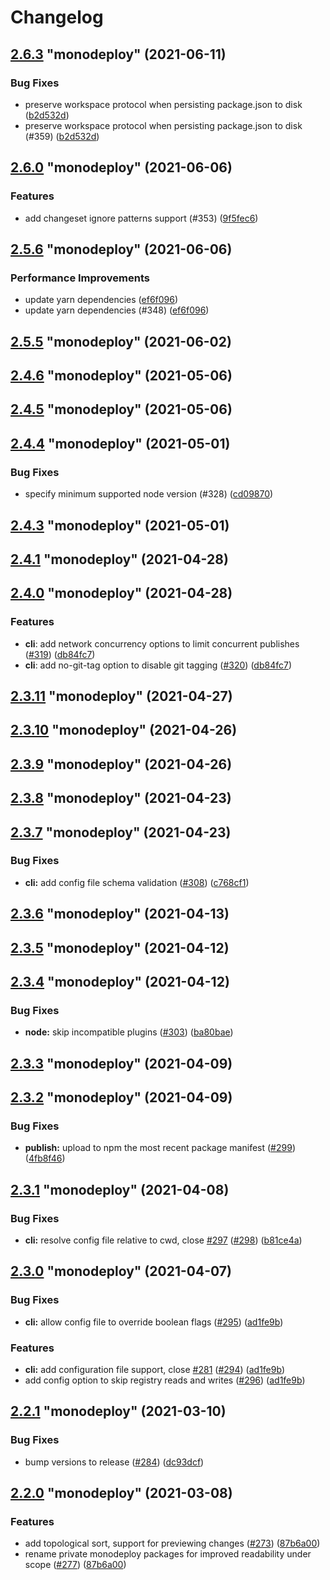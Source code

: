 # Changelog

<!-- MONODEPLOY:BELOW -->

## [2.6.3](https://github.com/tophat/monodeploy/compare/monodeploy@2.6.2...monodeploy@2.6.3) "monodeploy" (2021-06-11)<a name="2.6.3"></a>

### Bug Fixes

* preserve workspace protocol when persisting package.json to disk ([b2d532d](https://github.com/tophat/monodeploy/commits/b2d532d))
* preserve workspace protocol when persisting package.json to disk (#359) ([b2d532d](https://github.com/tophat/monodeploy/commits/b2d532d))




## [2.6.0](https://github.com/tophat/monodeploy/compare/monodeploy@2.5.6...monodeploy@2.6.0) "monodeploy" (2021-06-06)<a name="2.6.0"></a>

### Features

* add changeset ignore patterns support (#353) ([9f5fec6](https://github.com/tophat/monodeploy/commits/9f5fec6))




## [2.5.6](https://github.com/tophat/monodeploy/compare/monodeploy@2.5.5...monodeploy@2.5.6) "monodeploy" (2021-06-06)<a name="2.5.6"></a>

### Performance Improvements

* update yarn dependencies ([ef6f096](https://github.com/tophat/monodeploy/commits/ef6f096))
* update yarn dependencies (#348) ([ef6f096](https://github.com/tophat/monodeploy/commits/ef6f096))




## [2.5.5](https://github.com/tophat/monodeploy/compare/monodeploy@2.5.4...monodeploy@2.5.5) "monodeploy" (2021-06-02)<a name="2.5.5"></a>



## [2.4.6](https://github.com/tophat/monodeploy/compare/monodeploy@2.4.5...monodeploy@2.4.6) "monodeploy" (2021-05-06)<a name="2.4.6"></a>



## [2.4.5](https://github.com/tophat/monodeploy/compare/monodeploy@2.4.4...monodeploy@2.4.5) "monodeploy" (2021-05-06)<a name="2.4.5"></a>



## [2.4.4](https://github.com/tophat/monodeploy/compare/monodeploy@2.4.3...monodeploy@2.4.4) "monodeploy" (2021-05-01)<a name="2.4.4"></a>

### Bug Fixes

* specify minimum supported node version (#328) ([cd09870](https://github.com/tophat/monodeploy/commits/cd09870))




## [2.4.3](https://github.com/tophat/monodeploy/compare/monodeploy@2.4.2...monodeploy@2.4.3) "monodeploy" (2021-05-01)<a name="2.4.3"></a>


## [2.4.1](https://github.com/tophat/monodeploy/compare/monodeploy@2.4.0...monodeploy@2.4.1) "monodeploy" (2021-04-28)<a name="2.4.1"></a>


## [2.4.0](https://github.com/tophat/monodeploy/compare/monodeploy@2.3.11...monodeploy@2.4.0) "monodeploy" (2021-04-28)<a name="2.4.0"></a>

### Features

* **cli**: add network concurrency options to limit concurrent publishes ([#319](https://github.com/tophat/monodeploy/issues/319)) ([db84fc7](https://github.com/tophat/monodeploy/commits/db84fc7))
* **cli**: add no-git-tag option to disable git tagging ([#320](https://github.com/tophat/monodeploy/issues/320)) ([db84fc7](https://github.com/tophat/monodeploy/commits/db84fc7))


## [2.3.11](https://github.com/tophat/monodeploy/compare/monodeploy@2.3.10...monodeploy@2.3.11) "monodeploy" (2021-04-27)<a name="2.3.11"></a>


## [2.3.10](https://github.com/tophat/monodeploy/compare/monodeploy@2.3.9...monodeploy@2.3.10) "monodeploy" (2021-04-26)<a name="2.3.10"></a>


## [2.3.9](https://github.com/tophat/monodeploy/compare/monodeploy@2.3.8...monodeploy@2.3.9) "monodeploy" (2021-04-26)<a name="2.3.9"></a>


## [2.3.8](https://github.com/tophat/monodeploy/compare/monodeploy@2.3.7...monodeploy@2.3.8) "monodeploy" (2021-04-23)<a name="2.3.8"></a>


## [2.3.7](https://github.com/tophat/monodeploy/compare/monodeploy@2.3.6...monodeploy@2.3.7) "monodeploy" (2021-04-23)<a name="2.3.7"></a>

### Bug Fixes

* **cli:** add config file schema validation ([#308](https://github.com/tophat/monodeploy/issues/308)) ([c768cf1](https://github.com/tophat/monodeploy/commits/c768cf1))


## [2.3.6](https://github.com/tophat/monodeploy/compare/monodeploy@2.3.5...monodeploy@2.3.6) "monodeploy" (2021-04-13)<a name="2.3.6"></a>


## [2.3.5](https://github.com/tophat/monodeploy/compare/monodeploy@2.3.4...monodeploy@2.3.5) "monodeploy" (2021-04-12)<a name="2.3.5"></a>


## [2.3.4](https://github.com/tophat/monodeploy/compare/monodeploy@2.3.3...monodeploy@2.3.4) "monodeploy" (2021-04-12)<a name="2.3.4"></a>

### Bug Fixes

* **node:** skip incompatible plugins ([#303](https://github.com/tophat/monodeploy/issues/303)) ([ba80bae](https://github.com/tophat/monodeploy/commits/ba80bae))


## [2.3.3](https://github.com/tophat/monodeploy/compare/monodeploy@2.3.2...monodeploy@2.3.3) "monodeploy" (2021-04-09)<a name="2.3.3"></a>


## [2.3.2](https://github.com/tophat/monodeploy/compare/monodeploy@2.3.1...monodeploy@2.3.2) "monodeploy" (2021-04-09)<a name="2.3.2"></a>

### Bug Fixes

* **publish:** upload to npm the most recent package manifest ([#299](https://github.com/tophat/monodeploy/issues/299)) ([4fb8f46](https://github.com/tophat/monodeploy/commits/4fb8f46))


## [2.3.1](https://github.com/tophat/monodeploy/compare/monodeploy@2.3.0...monodeploy@2.3.1) "monodeploy" (2021-04-08)<a name="2.3.1"></a>

### Bug Fixes

* **cli:** resolve config file relative to cwd, close [#297](https://github.com/tophat/monodeploy/issues/297) ([#298](https://github.com/tophat/monodeploy/issues/298)) ([b81ce4a](https://github.com/tophat/monodeploy/commits/b81ce4a))


## [2.3.0](https://github.com/tophat/monodeploy/compare/monodeploy@2.2.1...monodeploy@2.3.0) "monodeploy" (2021-04-07)<a name="2.3.0"></a>

### Bug Fixes

* **cli:** allow config file to override boolean flags ([#295](https://github.com/tophat/monodeploy/issues/295)) ([ad1fe9b](https://github.com/tophat/monodeploy/commits/ad1fe9b))

### Features

* **cli:** add configuration file support, close [#281](https://github.com/tophat/monodeploy/issues/281) ([#294](https://github.com/tophat/monodeploy/issues/294)) ([ad1fe9b](https://github.com/tophat/monodeploy/commits/ad1fe9b))
* add config option to skip registry reads and writes ([#296](https://github.com/tophat/monodeploy/issues/296)) ([ad1fe9b](https://github.com/tophat/monodeploy/commits/ad1fe9b))


## [2.2.1](https://github.com/tophat/monodeploy/compare/monodeploy@2.2.0...monodeploy@2.2.1) "monodeploy" (2021-03-10)<a name="2.2.1"></a>

### Bug Fixes

* bump versions to release ([#284](https://github.com/tophat/monodeploy/issues/284)) ([dc93dcf](https://github.com/tophat/monodeploy/commits/dc93dcf))


## [2.2.0](https://github.com/tophat/monodeploy/compare/monodeploy@2.1.1...monodeploy@2.2.0) "monodeploy" (2021-03-08)<a name="2.2.0"></a>

### Features

* add topological sort, support for previewing changes ([#273](https://github.com/tophat/monodeploy/issues/273)) ([87b6a00](https://github.com/tophat/monodeploy/commits/87b6a00))
* rename private monodeploy packages for improved readability under scope ([#277](https://github.com/tophat/monodeploy/issues/277)) ([87b6a00](https://github.com/tophat/monodeploy/commits/87b6a00))
